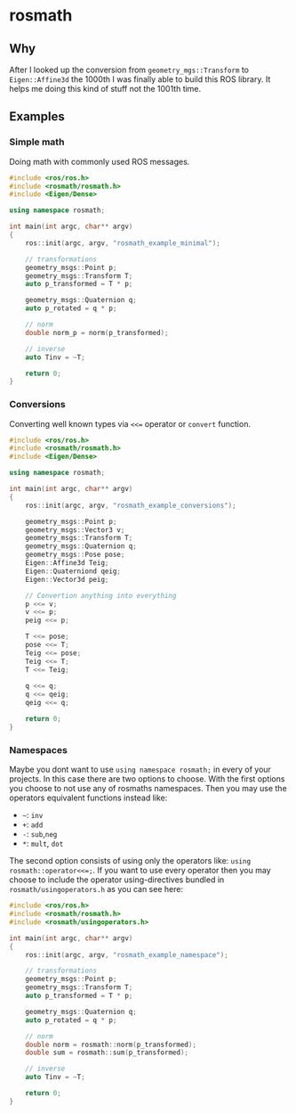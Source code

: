 # rosmath


## Why
After I looked up the conversion from `geometry_mgs::Transform` to `Eigen::Affine3d` the 1000th I was finally able to build this ROS library. It helps me doing this kind of stuff not the 1001th time.

## Examples

### Simple math 

Doing math with commonly used ROS messages.

```c++
#include <ros/ros.h>
#include <rosmath/rosmath.h>
#include <Eigen/Dense>

using namespace rosmath;

int main(int argc, char** argv)
{
    ros::init(argc, argv, "rosmath_example_minimal");

    // transformations
    geometry_msgs::Point p;
    geometry_msgs::Transform T;
    auto p_transformed = T * p;

    geometry_msgs::Quaternion q;
    auto p_rotated = q * p;

    // norm
    double norm_p = norm(p_transformed);

    // inverse
    auto Tinv = ~T;

    return 0;
}
```

### Conversions

Converting well known types via `<<=` operator or `convert` function.

```c++
#include <ros/ros.h>
#include <rosmath/rosmath.h>
#include <Eigen/Dense>

using namespace rosmath;

int main(int argc, char** argv)
{
    ros::init(argc, argv, "rosmath_example_conversions");

    geometry_msgs::Point p;
    geometry_msgs::Vector3 v;
    geometry_msgs::Transform T;
    geometry_msgs::Quaternion q;
    geometry_msgs::Pose pose;
    Eigen::Affine3d Teig;
    Eigen::Quaterniond qeig;
    Eigen::Vector3d peig;

    // Convertion anything into everything
    p <<= v;
    v <<= p;
    peig <<= p;

    T <<= pose;
    pose <<= T;
    Teig <<= pose;
    Teig <<= T;
    T <<= Teig;
    
    q <<= q;
    q <<= qeig;
    qeig <<= q;

    return 0;
}
```

### Namespaces
Maybe you dont want to use `using namespace rosmath;` in every
of your projects. In this case there are two options to choose.
With the first options you choose to not use any of rosmaths namespaces. Then you may use the operators equivalent functions instead like:
- `~`: `inv`
- `+`: `add`
- `-`: `sub`,`neg`
- `*`: `mult`, `dot`

The second option consists of using only the operators like:
`using rosmath::operator<<=;`. If you want to use every operator
then you may choose to include the operator using-directives bundled in `rosmath/usingoperators.h` as you can see here:

```c++
#include <ros/ros.h>
#include <rosmath/rosmath.h>
#include <rosmath/usingoperators.h>

int main(int argc, char** argv)
{
    ros::init(argc, argv, "rosmath_example_namespace");

    // transformations
    geometry_msgs::Point p;
    geometry_msgs::Transform T;
    auto p_transformed = T * p;

    geometry_msgs::Quaternion q;
    auto p_rotated = q * p;

    // norm
    double norm = rosmath::norm(p_transformed);
    double sum = rosmath::sum(p_transformed);

    // inverse
    auto Tinv = ~T;

    return 0;
}
```